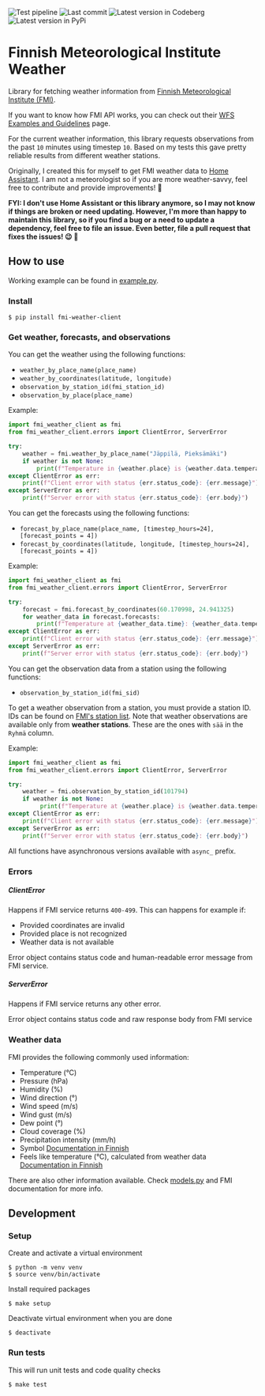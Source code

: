 ![Test pipeline](https://ci.codeberg.org/api/badges/15035/status.svg)
![Last commit](https://img.shields.io/gitea/last-commit/saaste/fmi-weather-client?gitea_url=https://codeberg.org)
![Latest version in Codeberg](https://img.shields.io/gitea/v/release/saaste/fmi-weather-client?gitea_url=https://codeberg.org)
![Latest version in PyPi](https://img.shields.io/pypi/v/fmi-weather-client)

# Finnish Meteorological Institute Weather
Library for fetching weather information from
[Finnish Meteorological Institute (FMI)](https://en.ilmatieteenlaitos.fi/open-data). 

If you want to know how FMI API works, you can check out their [WFS Examples and Guidelines](https://en.ilmatieteenlaitos.fi/open-data-manual-wfs-examples-and-guidelines) page.

For the current weather information, this library requests observations from the past `10` minutes using timestep `10`. Based on my tests this gave pretty reliable results from different weather stations.

Originally, I created this for myself to get FMI weather data to [Home Assistant](https://www.home-assistant.io/). I am not a meteorologist so if you are more weather-savvy, feel free to contribute and provide improvements! 💖

**FYI: I don't use Home Assistant or this library anymore, so I may not know if things are broken or need updating. However, I'm more than happy to maintain this library, so if you find a bug or a need to update a dependency, feel free to file an issue. Even better, file a pull request that fixes the issues! 😉 💖**

## How to use

Working example can be found in [example.py](example.py).

### Install

```
$ pip install fmi-weather-client 
```

### Get weather, forecasts, and observations
You can get the weather using the following functions:
- `weather_by_place_name(place_name)`
- `weather_by_coordinates(latitude, longitude)`
- `observation_by_station_id(fmi_station_id)`
- `observation_by_place(place_name)`

Example:
```python
import fmi_weather_client as fmi
from fmi_weather_client.errors import ClientError, ServerError

try:
    weather = fmi.weather_by_place_name("Jäppilä, Pieksämäki")
    if weather is not None:
        print(f"Temperature in {weather.place} is {weather.data.temperature}")
except ClientError as err:
    print(f"Client error with status {err.status_code}: {err.message}")
except ServerError as err:
    print(f"Server error with status {err.status_code}: {err.body}")
```

You can get the forecasts using the following functions:
- `forecast_by_place_name(place_name, [timestep_hours=24], [forecast_points = 4])`
- `forecast_by_coordinates(latitude, longitude, [timestep_hours=24], [forecast_points = 4])`

Example:
```python
import fmi_weather_client as fmi
from fmi_weather_client.errors import ClientError, ServerError

try:
    forecast = fmi.forecast_by_coordinates(60.170998, 24.941325)
    for weather_data in forecast.forecasts:
        print(f"Temperature at {weather_data.time}: {weather_data.temperature}")
except ClientError as err:
    print(f"Client error with status {err.status_code}: {err.message}")
except ServerError as err:
    print(f"Server error with status {err.status_code}: {err.body}")

```

You can get the observation data from a station using the following functions:
- `observation_by_station_id(fmi_sid)`

To get a weather observation from a station, you must provide a station ID. IDs can be found on [FMI's station list](https://www.ilmatieteenlaitos.fi/havaintoasemat). Note that weather observations are available only from **weather stations**. These are the ones with `sää` in the `Ryhmä` column.

Example:
```python
import fmi_weather_client as fmi
from fmi_weather_client.errors import ClientError, ServerError

try:
    weather = fmi.observation_by_station_id(101794)
    if weather is not None:
         print(f"Temperature at {weather.place} is {weather.data.temperature}")
except ClientError as err:
    print(f"Client error with status {err.status_code}: {err.message}")
except ServerError as err:
    print(f"Server error with status {err.status_code}: {err.body}")

```

All functions have asynchronous versions available with `async_` prefix.

### Errors

##### ClientError
Happens if FMI service returns `400-499`. This can happens for example if:
- Provided coordinates are invalid
- Provided place is not recognized
- Weather data is not available

Error object contains status code and human-readable error message from FMI service.

##### ServerError
Happens if FMI service returns any other error.

Error object contains status code and raw response body from FMI service


### Weather data
FMI provides the following commonly used information:
- Temperature (°C)
- Pressure (hPa)
- Humidity (%)
- Wind direction (°)
- Wind speed (m/s)
- Wind gust (m/s)
- Dew point (°)
- Cloud coverage (%)
- Precipitation intensity (mm/h)
- Symbol [Documentation in Finnish](https://www.ilmatieteenlaitos.fi/latauspalvelun-pikaohje)
- Feels like temperature (°C), calculated from weather data [Documentation in Finnish](https://tietopyynto.fi/files/foi/2940/feels_like-1.pdf)


There are also other information available. Check [models.py](fmi_weather_client/models.py) and FMI documentation for
more info.

## Development

### Setup
Create and activate a virtual environment
```
$ python -m venv venv
$ source venv/bin/activate
```

Install required packages
```
$ make setup
```

Deactivate virtual environment when you are done
```
$ deactivate
```

### Run tests
This will run unit tests and code quality checks
```
$ make test
```
